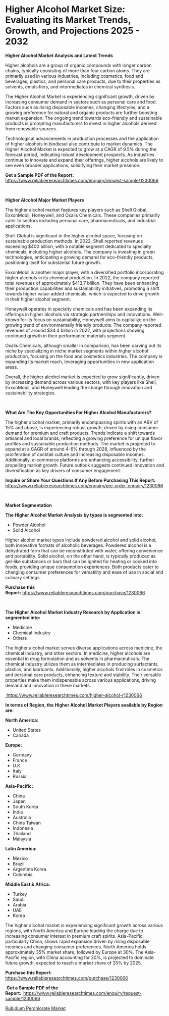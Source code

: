 <p><h1>Higher Alcohol Market Size: Evaluating its Market Trends, Growth, and Projections 2025 - 2032</h1></p><p><strong>Higher Alcohol Market Analysis and Latest Trends</strong></p>
<p><p>Higher alcohols are a group of organic compounds with longer carbon chains, typically consisting of more than four carbon atoms. They are primarily used in various industries, including cosmetics, food and beverages, plastics, and personal care products, due to their properties as solvents, emulsifiers, and intermediates in chemical synthesis.</p><p>The Higher Alcohol Market is experiencing significant growth, driven by increasing consumer demand in sectors such as personal care and food. Factors such as rising disposable incomes, changing lifestyles, and a growing preference for natural and organic products are further boosting market expansion. The ongoing trend towards eco-friendly and sustainable products is prompting manufacturers to invest in higher alcohols derived from renewable sources.</p><p>Technological advancements in production processes and the application of higher alcohols in biodiesel also contribute to market dynamics. The Higher Alcohol Market is expected to grow at a CAGR of 9.5% during the forecast period, indicating robust development prospects. As industries continue to innovate and expand their offerings, higher alcohols are likely to see even broader applications, solidifying their market presence.</p></p>
<p><strong>Get a Sample PDF of the Report:&nbsp;</strong> <a href="https://www.reliableresearchtimes.com/enquiry/request-sample/1230066?utm_campaign=2627&utm_medium=2&utm_source=Github&utm_content=ia&utm_term=01042025&utm_id=higher-alcohol">https://www.reliableresearchtimes.com/enquiry/request-sample/1230066</a></p>
<p>&nbsp;</p>
<p><strong>Higher Alcohol Major Market Players</strong></p>
<p><p>The higher alcohol market features key players such as Shell Global, ExxonMobil, Honeywell, and Oxalis Chemicals. These companies primarily cater to sectors including personal care, pharmaceuticals, and industrial applications. </p><p>Shell Global is significant in the higher alcohol space, focusing on sustainable production methods. In 2022, Shell reported revenues exceeding $400 billion, with a notable segment dedicated to specialty chemicals, including higher alcohols. The company is investing in green technologies, anticipating a growing demand for eco-friendly products, positioning itself for substantial future growth.</p><p>ExxonMobil is another major player, with a diversified portfolio incorporating higher alcohols in its chemical production. In 2022, the company reported total revenues of approximately $413.7 billion. They have been enhancing their production capabilities and sustainability initiatives, promoting a shift towards higher value-added chemicals, which is expected to drive growth in their higher alcohol segment.</p><p>Honeywell operates in specialty chemicals and has been expanding its offerings in higher alcohols via strategic partnerships and innovations. Well-known for its focus on sustainability, Honeywell aims to capitalize on the growing trend of environmentally friendly products. The company reported revenues of around $34.4 billion in 2022, with projections showing continued growth in their performance materials segment.</p><p>Oxalis Chemicals, although smaller in comparison, has been carving out its niche by specializing in niche market segments within higher alcohol production, focusing on the food and cosmetics industries. The company is expanding its market reach, leveraging opportunities in new application areas.</p><p>Overall, the higher alcohol market is expected to grow significantly, driven by increasing demand across various sectors, with key players like Shell, ExxonMobil, and Honeywell leading the charge through innovation and sustainability strategies.</p></p>
<p>&nbsp;</p>
<p><strong>What Are The Key Opportunities For Higher Alcohol Manufacturers?</strong></p>
<p><p>The higher alcohol market, primarily encompassing spirits with an ABV of 15% and above, is experiencing robust growth, driven by rising consumer demand for premium and craft products. Trends indicate a shift towards artisanal and local brands, reflecting a growing preference for unique flavor profiles and sustainable production methods. The market is projected to expand at a CAGR of around 4-6% through 2028, influenced by the proliferation of cocktail culture and increasing disposable incomes. Additionally, e-commerce platforms are enhancing accessibility, further propelling market growth. Future outlook suggests continued innovation and diversification as key drivers of consumer engagement.</p></p>
<p><strong>Inquire or Share Your Questions If Any Before Purchasing This Report:</strong> <a href="https://www.reliableresearchtimes.com/enquiry/pre-order-enquiry/1230066?utm_campaign=2627&utm_medium=2&utm_source=Github&utm_content=ia&utm_term=01042025&utm_id=higher-alcohol">https://www.reliableresearchtimes.com/enquiry/pre-order-enquiry/1230066</a></p>
<p>&nbsp;</p>
<p><strong>Market Segmentation</strong></p>
<p><strong>The Higher Alcohol Market Analysis by types is segmented into:</strong></p>
<p><ul><li>Powder Alcohol</li><li>Solid Alcohol</li></ul></p>
<p><p>Higher alcohol market types include powdered alcohol and solid alcohol, both innovative formats of alcoholic beverages. Powdered alcohol is a dehydrated form that can be reconstituted with water, offering convenience and portability. Solid alcohol, on the other hand, is typically produced as gel-like substances or bars that can be ignited for heating or cooked into foods, providing unique consumption experiences. Both products cater to changing consumer preferences for versatility and ease of use in social and culinary settings.</p></p>
<p><strong>Purchase this Report:&nbsp;</strong><a href="https://www.reliableresearchtimes.com/purchase/1230066?utm_campaign=2627&utm_medium=2&utm_source=Github&utm_content=ia&utm_term=01042025&utm_id=higher-alcohol">https://www.reliableresearchtimes.com/purchase/1230066</a></p>
<p>&nbsp;</p>
<p><strong>The Higher Alcohol Market Industry Research by Application is segmented into:</strong></p>
<p><ul><li>Medicine</li><li>Chemical Industry</li><li>Others</li></ul></p>
<p><p>The higher alcohol market serves diverse applications across medicine, the chemical industry, and other sectors. In medicine, higher alcohols are essential in drug formulation and as solvents in pharmaceuticals. The chemical industry utilizes them as intermediates in producing surfactants, plastics, and lubricants. Additionally, higher alcohols find roles in cosmetics and personal care products, enhancing texture and stability. Their versatile properties make them indispensable across various applications, driving demand and innovation in these markets.</p></p>
<p><a href="https://www.reliableresearchtimes.com/higher-alcohol-r1230066?utm_campaign=2627&utm_medium=2&utm_source=Github&utm_content=ia&utm_term=01042025&utm_id=higher-alcohol">&nbsp;https://www.reliableresearchtimes.com/higher-alcohol-r1230066</a></p>
<p><strong>In terms of Region, the Higher Alcohol Market Players available by Region are:</strong></p>
<p>
    <p> <strong> North America: </strong>
        <ul>
            <li>United States</li>
            <li>Canada</li>
        </ul>
        </p> 
    <p> <strong> Europe: </strong>
        <ul>
            <li>Germany</li>
            <li>France</li>
            <li>U.K.</li>
            <li>Italy</li>
            <li>Russia</li>
        </ul>
        </p> 
    <p> <strong> Asia-Pacific: </strong>
        <ul>
            <li>China</li>
            <li>Japan</li>
            <li>South Korea</li>
            <li>India</li>
            <li>Australia</li>
            <li>China Taiwan</li>
            <li>Indonesia</li>
            <li>Thailand</li>
            <li>Malaysia</li>
        </ul>
        </p> 
    <p> <strong> Latin America: </strong>
        <ul>
            <li>Mexico</li>
            <li>Brazil</li>
            <li>Argentina Korea</li>
            <li>Colombia</li>
        </ul>
        </p> 
    <p> <strong> Middle East & Africa: </strong>
        <ul>
            <li>Turkey</li>
            <li>Saudi</li>
            <li>Arabia</li>
            <li>UAE</li>
            <li>Korea</li>
        </ul>
    </p>
    </p>
<p><p>The higher alcohol market is experiencing significant growth across various regions, with North America and Europe leading the charge due to increasing consumer interest in premium craft spirits. Asia-Pacific, particularly China, shows rapid expansion driven by rising disposable incomes and changing consumer preferences. North America holds approximately 35% market share, followed by Europe at 30%. The Asia-Pacific region, with China accounting for 20%, is projected to dominate future growth, expected to reach a market share of 25% by 2025.</p></p>
<p><strong>Purchase this Report: </strong><a href="https://www.reliableresearchtimes.com/purchase/1230066?utm_campaign=2627&utm_medium=2&utm_source=Github&utm_content=ia&utm_term=01042025&utm_id=higher-alcohol">https://www.reliableresearchtimes.com/purchase/1230066</a></p>
<p>&nbsp;<strong>Get a Sample PDF of the Report:&nbsp;&nbsp;</strong><a href="https://www.reliableresearchtimes.com/enquiry/request-sample/1230066?utm_campaign=2627&utm_medium=2&utm_source=Github&utm_content=ia&utm_term=01042025&utm_id=higher-alcohol">https://www.reliableresearchtimes.com/enquiry/request-sample/1230066</a></p>
<p><strong></strong></p>
<p><p><a href="https://github.com/oliveroste6/Market-Research-Report-List-1/blob/main/rubidium-perchlorate-market.md?utm_campaign=2627&utm_medium=2&utm_source=Github&utm_content=ia&utm_term=01042025&utm_id=higher-alcohol">Rubidium Perchlorate Market</a></p></p>